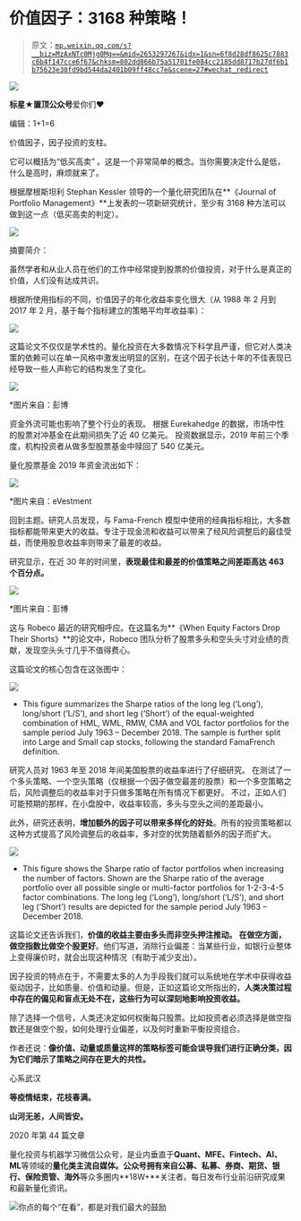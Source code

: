 # 价值因子：3168 种策略！

> 原文：[`mp.weixin.qq.com/s?__biz=MzAxNTc0Mjg0Mg==&mid=2653297267&idx=1&sn=6f8d28df8625c7883c6b4f147cce6f67&chksm=802dd866b75a51701fe084cc2185dd8717b27df6b1b75623e30fd9bd544da2401b09ff48cc7e&scene=27#wechat_redirect`](http://mp.weixin.qq.com/s?__biz=MzAxNTc0Mjg0Mg==&mid=2653297267&idx=1&sn=6f8d28df8625c7883c6b4f147cce6f67&chksm=802dd866b75a51701fe084cc2185dd8717b27df6b1b75623e30fd9bd544da2401b09ff48cc7e&scene=27#wechat_redirect)

![](img/34178214a765d0578fea405af887f201.png)

**标星★****置顶****公众号**爱你们♥  

编辑：1+1=6

价值因子，因子投资的支柱。

它可以概括为“低买高卖” 。这是一个非常简单的概念。当你需要决定什么是低，什么是高时，麻烦就来了。

根据摩根斯坦利 Stephan Kessler 领导的一个量化研究团队在**《Journal of Portfolio Management》**上发表的一项新研究统计，至少有 3168 种方法可以做到这一点（低买高卖的判定）。

![](img/3f6b7156150772e0346926cdea6c8dc0.png)

摘要简介： 

虽然学者和从业人员在他们的工作中经常提到股票的价值投资，对于什么是真正的价值，人们没有达成共识。

根据所使用指标的不同，价值因子的年化收益率变化很大（从 1988 年 2 月到 2017 年 2 月，基于每个指标建立的策略平均年收益率）：

![](img/7895a09d9c32f93d2e5e050f41a0a5d1.png)

这篇论文不仅仅是学术性的。量化投资在大多数情况下科学且严谨，但它对人类决策的依赖可以在单一风格中激发出明显的区别，在这个因子长达十年的不佳表现已经导致一些人声称它的结构发生了变化。

![](img/e3dd9c6a2e4d52d49c82146dc471704a.png)

*图片来自：彭博

资金外流可能也影响了整个行业的表现。 根据 Eurekahedge 的数据，市场中性的股票对冲基金在此期间损失了近 40 亿美元。 投资数据显示，2019 年前三个季度，机构投资者从做多型股票基金中赎回了 540 亿美元。

量化股票基金 2019 年资金流出如下：

![](img/556c06df35eb520f7daeca817026e165.png)

*图片来自：eVestment

回到主题。研究人员发现，与 Fama-French 模型中使用的经典指标相比，大多数指标都能带来更大的收益。专注于现金流和收益可以带来了经风险调整后的最佳受益，而使用股息收益率则带来了最差的收益。

研究显示，在近 30 年的时间里，**表现最佳和最差的价值策略之间差距高达 463 个百分点。**

![](img/9276dbb800259604c0ee508552a07759.png)

*图片来自：彭博

这与 Robeco 最近的研究相呼应。在这篇名为**《When Equity Factors Drop Their Shorts》**的论文中，Robeco 团队分析了股票多头和空头头寸对业绩的贡献，发现空头头寸几乎不值得费心。

这篇论文的核心包含在这张图中：

![](img/56b6be9b657bfc87c6a7eac617990e73.png)

* This figure summarizes the Sharpe ratios of the long leg (‘Long’), long/short (‘L/S’), and short leg (‘Short’) of the equal-weighted combination of HML, WML, RMW, CMA and VOL factor portfolios for the sample period July 1963 – December 2018\. The sample is further split into Large and Small cap stocks, following the standard FamaFrench definition. 

研究人员对 1963 年至 2018 年间美国股票的收益率进行了仔细研究。 在测试了一个多头策略、一个空头策略（仅根据一个因子做空最差的股票）和一个多空策略之后，风险调整后的收益率对于只做多策略在所有情况下都更好。 不过，正如人们可能预期的那样，在小盘股中，收益率较高，多头与空头之间的差距最小。

此外，研究还表明，**增加额外的因子可以带来多样化的好处**。所有的投资策略都以这种方式提高了风险调整后的收益率，多对空的优势随着额外的因子而扩大。

![](img/e32b765988423b021e1176df8ea859d3.png)

* This figure shows the Sharpe ratio of factor portfolios when increasing the number of factors. Shown are the Sharpe ratio of the average portfolio over all possible single or multi-factor portfolios for 1-2-3-4-5 factor combinations. The long leg (‘Long’), long/short (‘L/S’), and short leg (‘Short’) results are depicted for the sample period July 1963 – December 2018. 

这篇论文还告诉我们，**价值的收益主要由多头而非空头押注推动。** **在做空方面，做空指数比做空个股更好**。他们写道，消除行业偏差：当某些行业，如银行业整体上变得廉价时，就会出现这种情况（有助于减少支出）。

因子投资的特点在于，不需要太多的人为手段我们就可以系统地在学术中获得收益驱动因子，比如质量、价值和动量。但是，正如这篇论文所指出的，**人类决策过程中存在的偏见和盲点无处不在，这些行为可以深刻地影响投资收益。**

除了选择一个信号，人类还决定如何权衡每只股票。比如投资者必须选择是做空指数还是做空个股，如何处理行业偏差，以及何时重新平衡投资组合。

作者还说：**像价值、动量或质量这样的策略标签可能会误导我们进行正确分类，因为它们暗示了策略之间存在更大的共性。**

心系武汉

**等疫情结束，花枝春满。**

**山河无恙，人间皆安。**

2020 年第 44 篇文章

量化投资与机器学习微信公众号，是业内垂直于**Quant、MFE、Fintech、AI、ML**等领域的**量化类主流自媒体。**公众号拥有来自**公募、私募、券商、期货、银行、保险资管、海外**等众多圈内**18W+**关注者。每日发布行业前沿研究成果和最新量化资讯。

![](img/6cba9abe9f2c434df7bd9c0d0d6e1156.png)你点的每个“在看”，都是对我们最大的鼓励